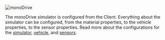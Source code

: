 ![monoDrive](https://github.com/monoDriveIO/client/raw/master/WikiPhotos/monoDriveLogo.png "monoDrive")

The monoDrive simulator is configured from the Client. Everything about the simulator can be configured, from the material properties, to the vehicle properties, to the sensor properties. Read more about the configurations for the [simulator](Simulator-Configuration.md), [vehicle](Vehicle-Configuration.md), and [sensors](Base-Sensor.md).
